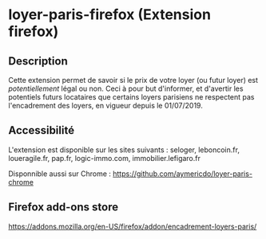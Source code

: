 # loyer-paris-firefox (Extension firefox)

## Description

Cette extension permet de savoir si le prix de votre loyer (ou futur loyer) est *potentiellement* légal ou non.
Ceci à pour but d'informer, et d'avertir les potentiels futurs locataires que certains loyers parisiens ne respectent pas l'encadrement des loyers, en vigueur depuis le 01/07/2019.

## Accessibilité

L'extension est disponible sur les sites suivants : seloger, leboncoin.fr, loueragile.fr, pap.fr, logic-immo.com, immobilier.lefigaro.fr

Disponnible aussi sur Chrome : https://github.com/aymericdo/loyer-paris-chrome

## Firefox add-ons store
https://addons.mozilla.org/en-US/firefox/addon/encadrement-loyers-paris/
